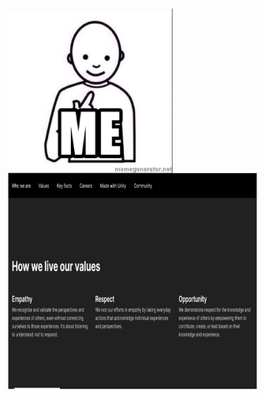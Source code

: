 <html>
  <body>
      <br>
      <img src="/me.jpg" height = 333 width = 333 align = center>
      <br>
      <img src="/ValuesActions.png" height = 444 width = 1024 align = center>
      <br>
 </body>
</html>

